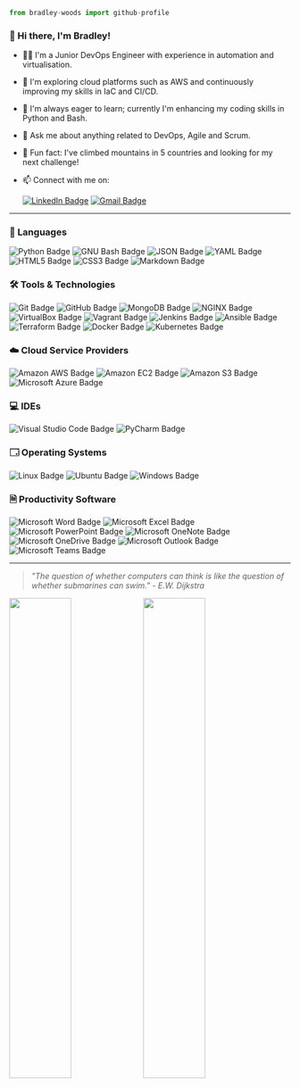 ```python
from bradley-woods import github-profile
```

### 👋 Hi there, I'm Bradley!

- 👨‍💻 I'm a Junior DevOps Engineer with experience in automation and virtualisation.
- 🔭 I'm exploring cloud platforms such as AWS and continuously improving my skills in IaC and CI/CD.
- 🌱 I'm always eager to learn; currently I'm enhancing my coding skills in Python and Bash.
- 💬 Ask me about anything related to DevOps, Agile and Scrum.
- 🗻 Fun fact: I've climbed mountains in 5 countries and looking for my next challenge!
- 📫 Connect with me on:

  [![LinkedIn Badge](https://img.shields.io/badge/LinkedIn-0A66C2?logo=linkedin&logoColor=fff&style=plastic)](https://www.linkedin.com/in/bradley-christian-woods/)
  [![Gmail Badge](https://img.shields.io/badge/Gmail-EA4335?logo=gmail&logoColor=fff&style=plastic)](mailto:bradleywoods4@gmail.com)
  
---

### 🚀 Languages

  ![Python Badge](https://img.shields.io/badge/Python-3776AB?logo=python&logoColor=fff&style=plastic)
  ![GNU Bash Badge](https://img.shields.io/badge/GNU%20Bash-4EAA25?logo=gnubash&logoColor=fff&style=plastic)
  ![JSON Badge](https://img.shields.io/badge/JSON-000?logo=json&logoColor=fff&style=plastic)
  ![YAML Badge](https://img.shields.io/badge/YAML-CB171E?logo=yaml&logoColor=fff&style=plastic)
  ![HTML5 Badge](https://img.shields.io/badge/HTML5-E34F26?logo=html5&logoColor=fff&style=plastic)
  ![CSS3 Badge](https://img.shields.io/badge/CSS3-1572B6?logo=css3&logoColor=fff&style=plastic)
  ![Markdown Badge](https://img.shields.io/badge/Markdown-000?logo=markdown&logoColor=fff&style=plastic)

### 🛠️ Tools & Technologies
  
  ![Git Badge](https://img.shields.io/badge/Git-F05032?logo=git&logoColor=fff&style=plastic)
  ![GitHub Badge](https://img.shields.io/badge/GitHub-181717?logo=github&logoColor=fff&style=plastic)
  ![MongoDB Badge](https://img.shields.io/badge/MongoDB-47A248?logo=mongodb&logoColor=fff&style=plastic)
  ![NGINX Badge](https://img.shields.io/badge/NGINX-009639?logo=nginx&logoColor=fff&style=plastic)
  ![VirtualBox Badge](https://img.shields.io/badge/VirtualBox-183A61?logo=virtualbox&logoColor=fff&style=plastic)
  ![Vagrant Badge](https://img.shields.io/badge/Vagrant-1868F2?logo=vagrant&logoColor=fff&style=plastic)
  ![Jenkins Badge](https://img.shields.io/badge/Jenkins-D24939?logo=jenkins&logoColor=fff&style=plastic)
  ![Ansible Badge](https://img.shields.io/badge/Ansible-E00?logo=ansible&logoColor=fff&style=plastic)
  ![Terraform Badge](https://img.shields.io/badge/Terraform-7B42BC?logo=terraform&logoColor=fff&style=plastic)
  ![Docker Badge](https://img.shields.io/badge/Docker-2496ED?logo=docker&logoColor=fff&style=plastic)
  ![Kubernetes Badge](https://img.shields.io/badge/Kubernetes-326CE5?logo=kubernetes&logoColor=fff&style=plastic)

### ☁️ Cloud Service Providers

  ![Amazon AWS Badge](https://img.shields.io/badge/Amazon%20AWS-232F3E?logo=amazonaws&logoColor=fff&style=plastic)
  ![Amazon EC2 Badge](https://img.shields.io/badge/Amazon%20EC2-F90?logo=amazonec2&logoColor=fff&style=plastic)
  ![Amazon S3 Badge](https://img.shields.io/badge/Amazon%20S3-569A31?logo=amazons3&logoColor=fff&style=plastic)
  ![Microsoft Azure Badge](https://img.shields.io/badge/Microsoft%20Azure-0078D4?logo=microsoftazure&logoColor=fff&style=plastic)

### 💻 IDEs

  ![Visual Studio Code Badge](https://img.shields.io/badge/Visual%20Studio%20Code-007ACC?logo=visualstudiocode&logoColor=fff&style=plastic)
  ![PyCharm Badge](https://img.shields.io/badge/PyCharm-000?logo=pycharm&logoColor=fff&style=plastic)

### 🗔 Operating Systems

  ![Linux Badge](https://img.shields.io/badge/Linux-FCC624?logo=linux&logoColor=000&style=plastic)
  ![Ubuntu Badge](https://img.shields.io/badge/Ubuntu-E95420?logo=ubuntu&logoColor=fff&style=plastic)
  ![Windows Badge](https://img.shields.io/badge/Windows-0078D6?logo=windows&logoColor=fff&style=plastic)

### 🗎 Productivity Software

  ![Microsoft Word Badge](https://img.shields.io/badge/Microsoft%20Word-2B579A?logo=microsoftword&logoColor=fff&style=plastic)
  ![Microsoft Excel Badge](https://img.shields.io/badge/Microsoft%20Excel-217346?logo=microsoftexcel&logoColor=fff&style=plastic)
  ![Microsoft PowerPoint Badge](https://img.shields.io/badge/Microsoft%20PowerPoint-B7472A?logo=microsoftpowerpoint&logoColor=fff&style=plastic)
  ![Microsoft OneNote Badge](https://img.shields.io/badge/Microsoft%20OneNote-7719AA?logo=microsoftonenote&logoColor=fff&style=plastic)
  ![Microsoft OneDrive Badge](https://img.shields.io/badge/Microsoft%20OneDrive-0078D4?logo=microsoftonedrive&logoColor=fff&style=plastic)
  ![Microsoft Outlook Badge](https://img.shields.io/badge/Microsoft%20Outlook-0078D4?logo=microsoftoutlook&logoColor=fff&style=plastic)
  ![Microsoft Teams Badge](https://img.shields.io/badge/Microsoft%20Teams-6264A7?logo=microsoftteams&logoColor=fff&style=plastic)

---

> *"The question of whether computers can think is like the question of whether submarines can swim." - E.W. Dijkstra*
  
<img align="left" width="47%" src="https://github-readme-stats.vercel.app/api?username=bradley-woods&theme=tokyonight" />

<img align="left" width="47%" src="https://github-readme-stats.vercel.app/api/top-langs/?username=bradley-woods&layout=compact" />
 

